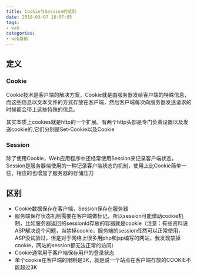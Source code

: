 ```yaml
---
title: Cookie与Session的区别
date: 2018-03-07 16:07:05
tags:
- web
categories:
- web基础
---
```


## 定义
### Cookie
Cookie技术是客户端的解决方案，Cookie就是由服务器发给客户端的特殊信息，而这些信息以文本文件的方式存放在客户端，然后客户端每次向服务器发送请求的时候都会带上这些特殊的信息。

其实本质上cookies就是http的一个扩展。有两个http头部是专门负责设置以及发送cookie的,它们分别是Set-Cookie以及Cookie

### Session
除了使用Cookie，Web应用程序中还经常使用Session来记录客户端状态。Session是服务器端使用的一种记录客户端状态的机制，使用上比Cookie简单一些，相应的也增加了服务器的存储压力

## 区别

- Cookie数据保存在客户端，Session保存在服务器
- 服务端保存状态机制需要在客户端做标记，所以session可能借助cookie机制，比如服务器返回的sessionId存放的容器就是cookie（注意：有些资料说ASP解决这个问题，当禁掉cookie，服务端的session任然可以正常使用，ASP没试验过，但是对于网络上很多用php和jsp编写的网站，我发现禁掉cookie，网站的session都无法正常的访问）
- Cookie通常用于客户端保存用户的登录状态
- 单个cookie在客户端的限制是3K，就是说一个站点在客户端存放的COOKIE不能超过3K
